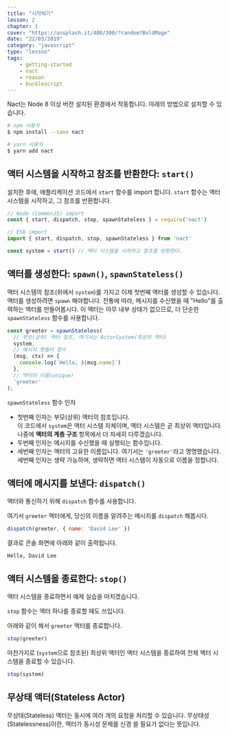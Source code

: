 ```yaml
---
title: "시작하기"
lesson: 2
chapter: 1
cover: "https://unsplash.it/400/300/?random?BoldMage"
date: "22/03/2019"
category: "javascript"
type: "lesson"
tags:
    - getting-started
    - nact
    - reason
    - bucklescript
---
```


Nact는 Node 8 이상 버전 설치된 환경에서 작동합니다. 아래의 방법으로 설치할 수 있습니다.

```bash
# npm 사용자
$ npm install --save nact

# yarn 사용자
$ yarn add nact
```


## 액터 시스템을 시작하고 참조를 반환한다: `start()`

설치한 후에, 애플리케이션 코드에서 `start` 함수를 import 합니다. `start` 함수는 액터 시스템을 시작하고, 그 참조를 반환합니다.

```javascript
// Node (CommonJS) import
const { start, dispatch, stop, spawnStateless } = require('nact')

// ES6 import
import { start, dispatch, stop, spawnStateless } from 'nact'

const system = start() // 액터 시스템을 시작하고 참조를 반환한다.
```


## 액터를 생성한다: `spawn()`, `spawnStateless()`
액터 시스템의 참조(위에서 `system`)를 가지고 이제 첫번째 액터를 생성할 수 있습니다. 액터를 생성하려면 `spawn` 해야합니다. 전통에 따라, 메시지를 수신했을 때 "Hello"를 출력하는 액터를 만들어봅시다. 이 액터는 아무 내부 상태가 없으므로, 더 단순한 `spawnStateless` 함수를 사용합니다.

```javascript
const greeter = spawnStateless(
  // 부모(상위) 액터 참조, 여기서는 ActorSystem(최상위 액터)
  system,
  // 메시지 핸들러 함수
  (msg, ctx) => {
    console.log(`Hello, ${msg.name}`)
  },
  // 액터의 이름(unique)
  'greeter'
);
```

`spawnStateless` 함수 인자
- 첫번째 인자는 부모(상위) 액터의 참조입니다.<br>
  이 코드에서 `system`은 액터 시스템 자체이며, 액터 시스템은 곧 최상위 액터입니다. 나중에 **액터의 계층 구조** 항목에서 더 자세히 다루겠습니다.
- 두번째 인자는 메시지를 수신했을 때 실행되는 함수입니다.
- 세번째 인자는 액터의 고유한 이름입니다. 여기서는 `'greeter'`라고 명명했습니다. 세번째 인자는 생략 가능하며, 생략하면 액터 시스템이 자동으로 이름을 정합니다.


## 액터에 메시지를 보낸다: `dispatch()`

액터와 통신하기 위해 `dispatch` 함수를 사용합니다.

여기서 `greeter` 액터에게, 당신의 이름을 알려주는 메시지를 `dispatch` 해봅시다.

```javascript
dispatch(greeter, { name: 'David Lee' })
```

결과로 콘솔 화면에 아래와 같이 출력됩니다.

```
Hello, David Lee
```


## 액터 시스템을 종료한다: `stop()`

액터 시스템을 종료하면서 예제 실습을 마치겠습니다.

`stop` 함수는 액터 하나를 종료할 때도 쓰입니다.

아래와 같이 해서 `greeter` 액터를 종료합니다.

```javascript
stop(greeter)
```

마찬가지로 (`system`으로 참조된) 최상위 액터인 액터 시스템을 종료하여 전체 액터 시스템을 종료할 수 있습니다.

```javascript
stop(system)
```


## 무상태 액터(Stateless Actor)

무상태(Stateless) 액터는 동시에 여러 개의 요청을 처리할 수 있습니다. 무상태성(Statelessness)이란, 액터가 동시성 문제를 신경 쓸 필요가 없다는 뜻입니다.
